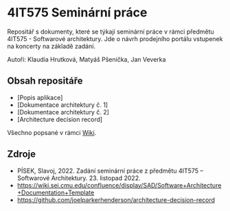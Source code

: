 # 4IT575 Seminární práce
Repositář s dokumenty, které se týkají seminární práce v rámci předmětu 4IT575 - Softwarové architektury. Jde o návrh prodejního portálu vstupenek na koncerty na základě zadání.

Autoři: Klaudia Hrutková, Matyáš Pšenička, Jan Veverka

## Obsah repositáře

- [Popis aplikace]
- [Dokumentace architektury č. 1]
- [Dokumentace architektury č. 2]
- [Architecture decision record]

Všechno popsané v rámci [Wiki](https://github.com/klaudiahr/4IT575-SmP-TicketPRO/wiki).

## Zdroje
- PÍSEK, Slavoj, 2022. Zadání seminární práce z předmětu 4IT575 – Softwarové Architektury. 23. listopad 2022.
- https://wiki.sei.cmu.edu/confluence/display/SAD/Software+Architecture+Documentation+Template 
- https://github.com/joelparkerhenderson/architecture-decision-record
